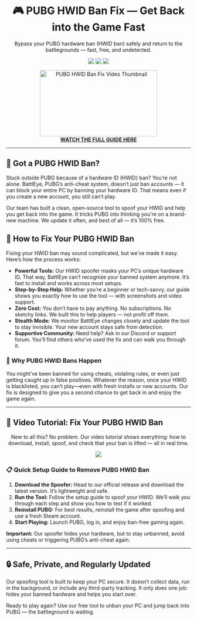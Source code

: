 <h1 align="center">🎮 PUBG HWID Ban Fix — Get Back into the Game Fast</h1>
<p align="center">Bypass your PUBG hardware ban (HWID ban) safely and return to the battlegrounds — fast, free, and undetected.</p>

<p align="center">
  <img src="https://img.shields.io/badge/Status-Active-brightgreen?style=flat-square" />
  <img src="https://img.shields.io/badge/Anti%20Cheat%20Bypass-BattlEye-blue?style=flat-square" />
  <img src="https://img.shields.io/badge/Last%20Update-2025-orange?style=flat-square" />
</p>

<p align="center">
  <a href="https://www.youtube.com/watch?v=b8XyEwxpccE" target="_blank">
    <img src="https://i.ytimg.com/vi/b8XyEwxpccE/hqdefault.jpg" alt="PUBG HWID Ban Fix Video Thumbnail" width="320" height="180" />
    <br><strong>WATCH THE FULL GUIDE HERE</strong>
  </a>
</p>

<hr />

<h2>👋 Got a PUBG HWID Ban?</h2>
<p>Stuck outside PUBG because of a hardware ID (HWID) ban? You’re not alone. BattlEye, PUBG’s anti-cheat system, doesn’t just ban accounts — it can block your entire PC by banning your hardware ID. That means even if you create a new account, you still can’t play.</p>

<p>Our team has built a clean, open-source tool to spoof your HWID and help you get back into the game. It tricks PUBG into thinking you're on a brand-new machine. We update it often, and best of all — it’s 100% free.</p>

<h2>🔧 How to Fix Your PUBG HWID Ban</h2>
<p>Fixing your HWID ban may sound complicated, but we’ve made it easy. Here’s how the process works:</p>

<ul>
  <li><strong>Powerful Tools:</strong> Our HWID spoofer masks your PC’s unique hardware ID. That way, BattlEye can’t recognize your banned system anymore. It’s fast to install and works across most setups.</li>
  <li><strong>Step-by-Step Help:</strong> Whether you’re a beginner or tech-savvy, our guide shows you exactly how to use the tool — with screenshots and video support.</li>
  <li><strong>Zero Cost:</strong> You don’t have to pay anything. No subscriptions. No sketchy links. We built this to help players — not profit off them.</li>
  <li><strong>Stealth Mode:</strong> We monitor BattlEye changes closely and update the tool to stay invisible. Your new account stays safe from detection.</li>
  <li><strong>Supportive Community:</strong> Need help? Ask in our Discord or support forum. You’ll find others who’ve used the fix and can walk you through it.</li>
</ul>

<h3>🌟 Why PUBG HWID Bans Happen</h3>
<p>You might’ve been banned for using cheats, violating rules, or even just getting caught up in false positives. Whatever the reason, once your HWID is blacklisted, you can’t play—even with fresh installs or new accounts. Our fix is designed to give you a second chance to get back in and enjoy the game again.</p>

<hr />

<h2>🎥 Video Tutorial: Fix Your PUBG HWID Ban</h2>
<p align="center">New to all this? No problem. Our video tutorial shows everything: how to download, install, spoof, and check that your ban is lifted — all in real time.</p>

<p align="center">
  <a href="https://www.youtube.com/watch?v=b8XyEwxpccE" target="_blank">
    <img src="https://img.shields.io/badge/Watch%20YouTube%20Guide-Click%20Here-red?style=for-the-badge&logo=youtube" />
  </a>
</p>

<h3>📋 Quick Setup Guide to Remove PUBG HWID Ban</h3>
<ol>
  <li><strong>Download the Spoofer:</strong> Head to our official release and download the latest version. It’s lightweight and safe.</li>
  <li><strong>Run the Tool:</strong> Follow the setup guide to spoof your HWID. We’ll walk you through each step and show you how to test if it worked.</li>
  <li><strong>Reinstall PUBG:</strong> For best results, reinstall the game after spoofing and use a fresh Steam account.</li>
  <li><strong>Start Playing:</strong> Launch PUBG, log in, and enjoy ban-free gaming again.</li>
</ol>

<p><strong>Important:</strong> Our spoofer hides your hardware, but to stay unbanned, avoid using cheats or triggering PUBG’s anti-cheat again.</p>

<hr />

<h2>🔒 Safe, Private, and Regularly Updated</h2>
<p>Our spoofing tool is built to keep your PC secure. It doesn’t collect data, run in the background, or include any third-party tracking. It only does one job: hides your banned hardware and helps you start over.</p>

<p>Ready to play again? Use our free tool to unban your PC and jump back into PUBG — the battleground is waiting.</p>

